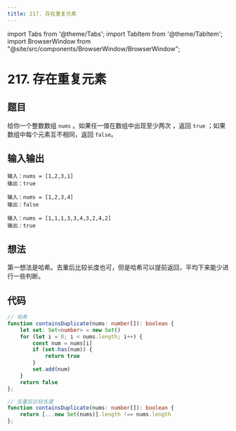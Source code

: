 ```yaml
---
title: 217. 存在重复元素
---
```


import Tabs from '@theme/Tabs';
import TabItem from '@theme/TabItem';
import BrowserWindow from "@site/src/components/BrowserWindow/BrowserWindow";

# 217. 存在重复元素

## 题目

<BrowserWindow url='https://leetcode-cn.com/problems/contains-duplicate/'>

  给你一个整数数组 `nums` 。如果任一值在数组中出现至少两次 ，返回 `true` ；如果数组中每个元素互不相同，返回 `false`。

</BrowserWindow>

## 输入输出

<Tabs groupId="solutions">
  <TabItem value="example1" label="示例1">

    输入：nums = [1,2,3,1]
    输出：true


  </TabItem>
  <TabItem value="example2" label="示例2">

    输入：nums = [1,2,3,4]
    输出：false

  </TabItem>
  <TabItem value="example3" label="示例3">

    输入：nums = [1,1,1,3,3,4,3,2,4,2]
    输出：true

  </TabItem>
</Tabs>

## 想法

第一想法是哈希。去重后比较长度也可，但是哈希可以提前返回，平均下来能少进行一些判断。

## 代码

<Tabs groupId="solutions">
  <TabItem value="ts1" label="TypeScript 1">

```ts
// 哈希
function containsDuplicate(nums: number[]): boolean {
    let set: Set<number> = new Set()
    for (let i = 0; i < nums.length; i++) {
        const num = nums[i]
        if (set.has(num)) {
            return true
        }
        set.add(num)
    }
    return false
};
```

  </TabItem>

  <TabItem value="ts2" label="TypeScript 2">

```ts
// 去重后比较长度
function containsDuplicate(nums: number[]): boolean {
    return [...new Set(nums)].length !== nums.length
};
```

  </TabItem>
</Tabs>
